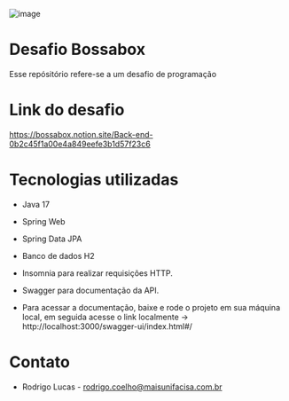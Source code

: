 
![image](https://github.com/rodrigo0oliveira/desafio-bossabox/assets/170271521/6d00758d-45d2-4e18-a9c4-f286dfb13f16)
# Desafio Bossabox
Esse repósitório refere-se a um desafio de programação 
# Link do desafio
https://bossabox.notion.site/Back-end-0b2c45f1a00e4a849eefe3b1d57f23c6

# Tecnologias utilizadas
* Java 17
* Spring Web
* Spring Data JPA
* Banco de dados H2
* Insomnia para realizar requisições HTTP.
* Swagger para documentação da API.

* Para acessar a documentação, baixe e rode o projeto em sua máquina local, em seguida acesse o link localmente -> http://localhost:3000/swagger-ui/index.html#/

# Contato
* Rodrigo Lucas - rodrigo.coelho@maisunifacisa.com.br
